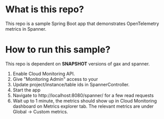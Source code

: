 # What is this repo?
This repo is a sample Spring Boot app that demonstrates OpenTelemetry metrics in Spanner.

# How to run this sample?
This repo is dependent on **SNAPSHOT** versions of gax and spanner.
1. Enable Cloud Monitoring API. 
2. Give "Monitoring Admin" access to your 
2. Update project/instance/table ids in SpannerController. 
2. Start the app
3. Navigate to http://localhost:8080/spanner/ for a few read requests
4. Wait up to 1 minute, the metrics should show up in Cloud Monitoring dashboard on Metrics explorer tab. The relevant metrics are under Global -> Custom metrics. 
